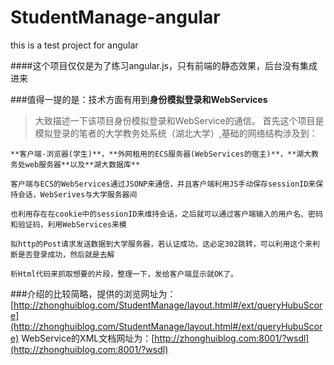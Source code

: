 # StudentManage-angular
this is a test project for angular

####这个项目仅仅是为了练习angular.js，只有前端的静态效果，后台没有集成进来

###值得一提的是：技术方面有用到**身份模拟登录和WebServices**

> 大致描述一下该项目身份模拟登录和WebService的通信。
  首先这个项目是模拟登录的笔者的大学教务处系统（湖北大学）,基础的网络结构涉及到：
  
    **客户端-浏览器(学生)**，**外网租用的ECS服务器(WebServices的宿主)**，**湖大教务处web服务器**以及**湖大数据库**
    
    客户端与ECS的WebServices通过JSONP来通信，并且客户端利用JS手动保存sessionID来保持会话，WebSerives与大学服务器间
    
    也利用存在在cookie中的sessionID来维持会话，之后就可以通过客户端输入的用户名、密码和验证码，利用WebServices来模
    
    拟http的Post请求发送数据到大学服务器，若认证成功，这必定302跳转，可以利用这个来判断是否登录成功，然后就是去解
    
    析Html代码来抓取想要的片段，整理一下，发给客户端显示就OK了。
    
###介绍的比较简略，提供的浏览网址为：[http://zhonghuiblog.com/StudentManage/layout.html#/ext/queryHubuScore](http://zhonghuiblog.com/StudentManage/layout.html#/ext/queryHubuScore)
 WebService的XML文档网址为：[http://zhonghuiblog.com:8001/?wsdl](http://zhonghuiblog.com:8001/?wsdl)
    
